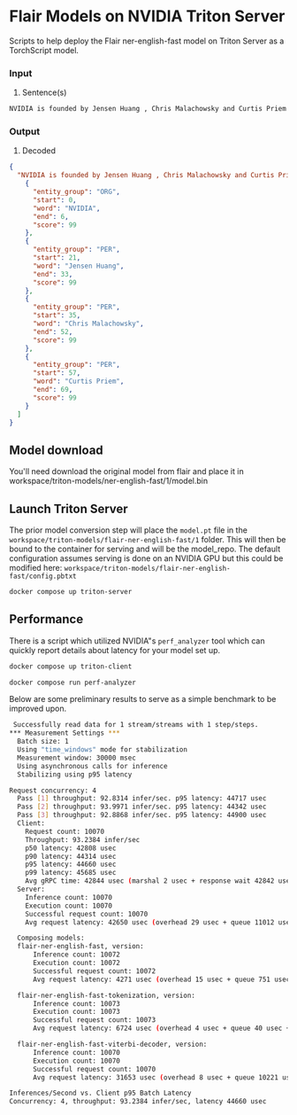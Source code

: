 # Flair Models on NVIDIA Triton Server

Scripts to help deploy the Flair ner-english-fast model on Triton Server as a TorchScript model.

### Input

1. Sentence(s)

```bash
NVIDIA is founded by Jensen Huang , Chris Malachowsky and Curtis Priem .
```

### Output

1. Decoded

```json
{
  "NVIDIA is founded by Jensen Huang , Chris Malachowsky and Curtis Priem .": [
    {
      "entity_group": "ORG",
      "start": 0,
      "word": "NVIDIA",
      "end": 6,
      "score": 99
    },
    {
      "entity_group": "PER",
      "start": 21,
      "word": "Jensen Huang",
      "end": 33,
      "score": 99
    },
    {
      "entity_group": "PER",
      "start": 35,
      "word": "Chris Malachowsky",
      "end": 52,
      "score": 99
    },
    {
      "entity_group": "PER",
      "start": 57,
      "word": "Curtis Priem",
      "end": 69,
      "score": 99
    }
  ]
}
```

## Model download

You'll need download the original model from flair and place it in workspace/triton-models/ner-english-fast/1/model.bin

## Launch Triton Server

The prior model conversion step will place the `model.pt` file in the `workspace/triton-models/flair-ner-english-fast/1` folder. This will then be bound to the container for serving and will be the model_repo. The default configuration assumes serving is done on an NVIDIA GPU but this could be modified here: `workspace/triton-models/flair-ner-english-fast/config.pbtxt`

```sh
docker compose up triton-server
```

## Performance

There is a script which utilized NVIDIA"s `perf_analyzer` tool which can quickly report details about latency for your model set up.

```sh
docker compose up triton-client
```

```sh
docker compose run perf-analyzer
```

Below are some preliminary results to serve as a simple benchmark to be improved upon.

```sh
 Successfully read data for 1 stream/streams with 1 step/steps.
*** Measurement Settings ***
  Batch size: 1
  Using "time_windows" mode for stabilization
  Measurement window: 30000 msec
  Using asynchronous calls for inference
  Stabilizing using p95 latency

Request concurrency: 4
  Pass [1] throughput: 92.8314 infer/sec. p95 latency: 44717 usec
  Pass [2] throughput: 93.9971 infer/sec. p95 latency: 44342 usec
  Pass [3] throughput: 92.8868 infer/sec. p95 latency: 44900 usec
  Client:
    Request count: 10070
    Throughput: 93.2384 infer/sec
    p50 latency: 42808 usec
    p90 latency: 44314 usec
    p95 latency: 44660 usec
    p99 latency: 45685 usec
    Avg gRPC time: 42844 usec (marshal 2 usec + response wait 42842 usec + unmarshal 0 usec)
  Server:
    Inference count: 10070
    Execution count: 10070
    Successful request count: 10070
    Avg request latency: 42650 usec (overhead 29 usec + queue 11012 usec + compute 31609 usec)

  Composing models:
  flair-ner-english-fast, version:
      Inference count: 10072
      Execution count: 10072
      Successful request count: 10072
      Avg request latency: 4271 usec (overhead 15 usec + queue 751 usec + compute input 20 usec + compute infer 2223 usec + compute output 1261 usec)

  flair-ner-english-fast-tokenization, version:
      Inference count: 10073
      Execution count: 10073
      Successful request count: 10073
      Avg request latency: 6724 usec (overhead 4 usec + queue 40 usec + compute input 7 usec + compute infer 6644 usec + compute output 29 usec)

  flair-ner-english-fast-viterbi-decoder, version:
      Inference count: 10070
      Execution count: 10070
      Successful request count: 10070
      Avg request latency: 31653 usec (overhead 8 usec + queue 10221 usec + compute input 45 usec + compute infer 21327 usec + compute output 52 usec)

Inferences/Second vs. Client p95 Batch Latency
Concurrency: 4, throughput: 93.2384 infer/sec, latency 44660 usec
```

```

```
